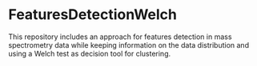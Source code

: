 # FeaturesDetectionWelch
This repository includes an approach for features detection in mass spectrometry data while keeping information on the data distribution and using a Welch test as decision tool for clustering.
